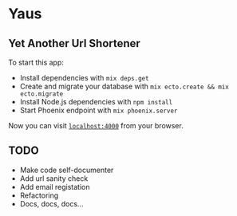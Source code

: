 # Yaus
## Yet Another Url Shortener

To start this app:

  * Install dependencies with `mix deps.get`
  * Create and migrate your database with `mix ecto.create && mix ecto.migrate`
  * Install Node.js dependencies with `npm install`
  * Start Phoenix endpoint with `mix phoenix.server`

Now you can visit [`localhost:4000`](http://localhost:4000) from your browser.

## TODO
  * Make code self-documenter
  * Add url sanity check
  * Add email registation
  * Refactoring
  * Docs, docs, docs...
